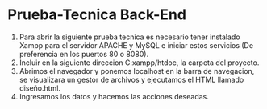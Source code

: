 # Prueba-Tecnica Back-End
1. Para abrir la siguiente prueba tecnica es necesario tener instalado Xampp para el servidor APACHE y MySQL e iniciar estos servicios (De preferencia en los puertos 80 o 8080).
2. Incluir en la siguiente direccion C:xampp/htdoc, la carpeta del proyecto.
3. Abrimos el navegador y ponemos localhost en la barra de navegacion, se visualizara un gestor de archivos y ejecutamos el HTML llamado diseño.html.
4. Ingresamos los datos y hacemos las acciones deseadas.

